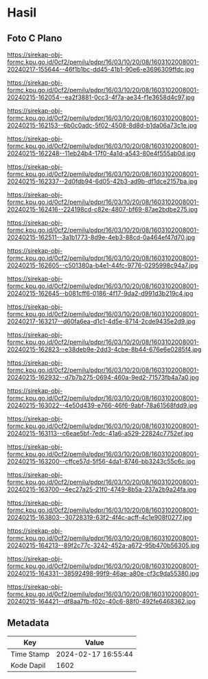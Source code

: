 # Hasil

## Foto C Plano

https://sirekap-obj-formc.kpu.go.id/0cf2/pemilu/pdpr/16/03/10/20/08/1603102008001-20240217-155644--46f1b1bc-dd45-41b1-90e6-e3696309ffdc.jpg

https://sirekap-obj-formc.kpu.go.id/0cf2/pemilu/pdpr/16/03/10/20/08/1603102008001-20240215-162054--ea2f3881-0cc3-4f7a-ae34-f1e3658d4c97.jpg

https://sirekap-obj-formc.kpu.go.id/0cf2/pemilu/pdpr/16/03/10/20/08/1603102008001-20240215-162153--6b0c0adc-5f02-4508-8d8d-b1da06a73c1e.jpg

https://sirekap-obj-formc.kpu.go.id/0cf2/pemilu/pdpr/16/03/10/20/08/1603102008001-20240215-162248--11eb24b4-17f0-4a1d-a543-80e4f555ab0d.jpg

https://sirekap-obj-formc.kpu.go.id/0cf2/pemilu/pdpr/16/03/10/20/08/1603102008001-20240215-162337--2d0fdb94-6d05-42b3-ad9b-df1dce2157ba.jpg

https://sirekap-obj-formc.kpu.go.id/0cf2/pemilu/pdpr/16/03/10/20/08/1603102008001-20240215-162416--224198cd-c82e-4807-bf69-87ae2bdbe275.jpg

https://sirekap-obj-formc.kpu.go.id/0cf2/pemilu/pdpr/16/03/10/20/08/1603102008001-20240215-162511--3a1b1773-8d9e-4eb3-88cd-0a464ef47d70.jpg

https://sirekap-obj-formc.kpu.go.id/0cf2/pemilu/pdpr/16/03/10/20/08/1603102008001-20240215-162605--c501380a-b4e1-44fc-9776-0295998c94a7.jpg

https://sirekap-obj-formc.kpu.go.id/0cf2/pemilu/pdpr/16/03/10/20/08/1603102008001-20240215-162645--b081cff6-0186-4f17-9da2-d991d3b219c4.jpg

https://sirekap-obj-formc.kpu.go.id/0cf2/pemilu/pdpr/16/03/10/20/08/1603102008001-20240217-163217--d60fa6ea-d1c1-4d5e-8714-2cde9435e2d9.jpg

https://sirekap-obj-formc.kpu.go.id/0cf2/pemilu/pdpr/16/03/10/20/08/1603102008001-20240215-162823--e38deb9e-2dd3-4cbe-8b44-676e6e0285f4.jpg

https://sirekap-obj-formc.kpu.go.id/0cf2/pemilu/pdpr/16/03/10/20/08/1603102008001-20240215-162932--d7b7b275-0694-460a-9ed2-71573fb4a7a0.jpg

https://sirekap-obj-formc.kpu.go.id/0cf2/pemilu/pdpr/16/03/10/20/08/1603102008001-20240215-163022--4e50d439-e766-46f6-9abf-78a61568fdd9.jpg

https://sirekap-obj-formc.kpu.go.id/0cf2/pemilu/pdpr/16/03/10/20/08/1603102008001-20240215-163113--c6eae5bf-7edc-41a6-a529-22824c7752ef.jpg

https://sirekap-obj-formc.kpu.go.id/0cf2/pemilu/pdpr/16/03/10/20/08/1603102008001-20240215-163200--cffce57d-5f56-4da1-8746-bb3243c55c6c.jpg

https://sirekap-obj-formc.kpu.go.id/0cf2/pemilu/pdpr/16/03/10/20/08/1603102008001-20240215-163700--4ec27a25-21f0-4749-8b5a-237a2b9a24fa.jpg

https://sirekap-obj-formc.kpu.go.id/0cf2/pemilu/pdpr/16/03/10/20/08/1603102008001-20240215-163803--30728319-63f2-4f4c-acff-4c1e908f0277.jpg

https://sirekap-obj-formc.kpu.go.id/0cf2/pemilu/pdpr/16/03/10/20/08/1603102008001-20240215-164213--89f2c77c-3242-452a-a672-95b470b56305.jpg

https://sirekap-obj-formc.kpu.go.id/0cf2/pemilu/pdpr/16/03/10/20/08/1603102008001-20240215-164331--38592498-99f9-46ae-a80e-cf3c9da55380.jpg

https://sirekap-obj-formc.kpu.go.id/0cf2/pemilu/pdpr/16/03/10/20/08/1603102008001-20240215-164421--df8aa7fb-f02c-40c6-88f0-492fe6468362.jpg


## Metadata

| Key        | Value               |
| ---------- | ------------------- |
| Time Stamp | 2024-02-17 16:55:44 |
| Kode Dapil | 1602                |




